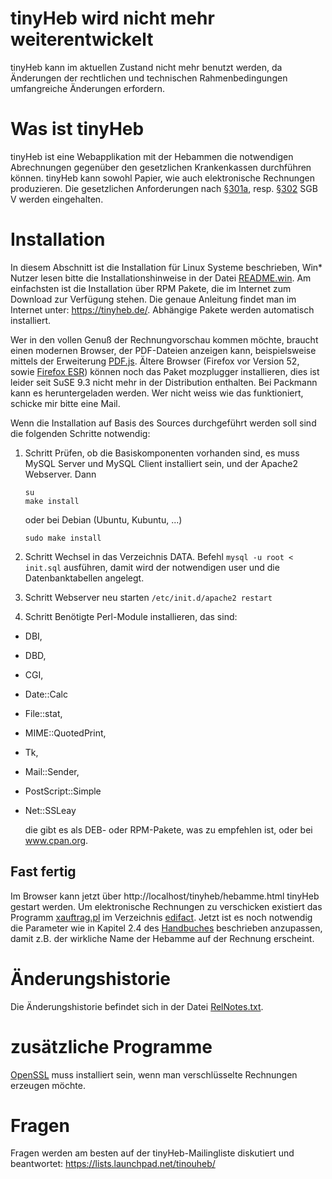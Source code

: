 # tinyHeb wird nicht mehr weiterentwickelt
tinyHeb kann im aktuellen Zustand nicht mehr benutzt werden, da Änderungen der rechtlichen und technischen Rahmenbedingungen umfangreiche Änderungen erfordern.

# Was ist tinyHeb
tinyHeb ist eine Webapplikation mit der Hebammen die notwendigen Abrechnungen gegenüber den gesetzlichen Krankenkassen durchführen können. tinyHeb kann sowohl Papier, wie auch elektronische Rechnungen produzieren. Die gesetzlichen Anforderungen nach [§301a](https://dejure.org/gesetze/SGB_V/301a.html), resp. [§302](https://dejure.org/gesetze/SGB_V/302.html) SGB V werden eingehalten.

# Installation
In diesem Abschnitt ist die Installation für Linux Systeme beschrieben, Win* Nutzer lesen bitte die Installationshinweise in der Datei [README.win](README_win.txt).
Am einfachsten ist die Installation über RPM Pakete, die im Internet zum Download zur Verfügung stehen. Die genaue Anleitung findet man im Internet unter: https://tinyheb.de/. Abhängige Pakete werden automatisch installiert.

Wer in den vollen Genuß der Rechnungvorschau kommen möchte, braucht einen modernen Browser, der PDF-Dateien anzeigen kann, beispielsweise mittels der Erweiterung [PDF.js](https://github.com/mozilla/pdf.js/).
Ältere Browser (Firefox vor Version 52, sowie [Firefox ESR](https://www.mozilla.org/en-US/firefox/organizations/)) können noch das Paket mozplugger installieren, dies ist leider seit SuSE 9.3 nicht mehr in der Distribution enthalten. Bei Packmann kann es heruntergeladen werden. Wer nicht weiss wie das funktioniert, schicke mir bitte eine Mail.

Wenn die Installation auf Basis des Sources durchgeführt werden soll sind die folgenden Schritte notwendig:
1. Schritt
Prüfen, ob die Basiskomponenten vorhanden sind, es muss MySQL Server und MySQL Client installiert sein, und der Apache2 Webserver. Dann
    ```
    su
    make install
    ```
    oder bei Debian (Ubuntu, Kubuntu, ...)
    ```
    sudo make install
    ```

2. Schritt
Wechsel in das Verzeichnis DATA.
Befehl `mysql -u root < init.sql` ausführen, damit wird der notwendigen user und die Datenbanktabellen angelegt.

3. Schritt
Webserver neu starten `/etc/init.d/apache2 restart`

4. Schritt
Benötigte Perl-Module installieren, das sind:
- DBI,
- DBD,
- CGI,
- Date::Calc
- File::stat,
- MIME::QuotedPrint,
- Tk,
- Mail::Sender,
- PostScript::Simple
- Net::SSLeay

	die gibt es als DEB- oder RPM-Pakete, was zu empfehlen ist, oder bei www.cpan.org.

## Fast fertig
Im Browser kann jetzt über http://localhost/tinyheb/hebamme.html tinyHeb gestart werden. Um elektronische Rechnungen zu verschicken existiert das Programm [xauftrag.pl](src/edifact/xauftrag.pl) im Verzeichnis [edifact](src/edifact/).
Jetzt ist es noch notwendig die Parameter wie in Kapitel 2.4 des [Handbuches](https://tinyheb.de/assets/tinyheb-handbuch.pdf) beschrieben anzupassen, damit z.B. der wirkliche Name der Hebamme auf der Rechnung erscheint.

# Änderungshistorie
Die Änderungshistorie befindet sich in der Datei [RelNotes.txt](RelNotes.txt).

# zusätzliche Programme
[OpenSSL](https://www.openssl.org/) muss installiert sein, wenn man verschlüsselte Rechnungen erzeugen möchte.

# Fragen
Fragen werden am besten auf der tinyHeb-Mailingliste diskutiert und beantwortet: https://lists.launchpad.net/tinouheb/
